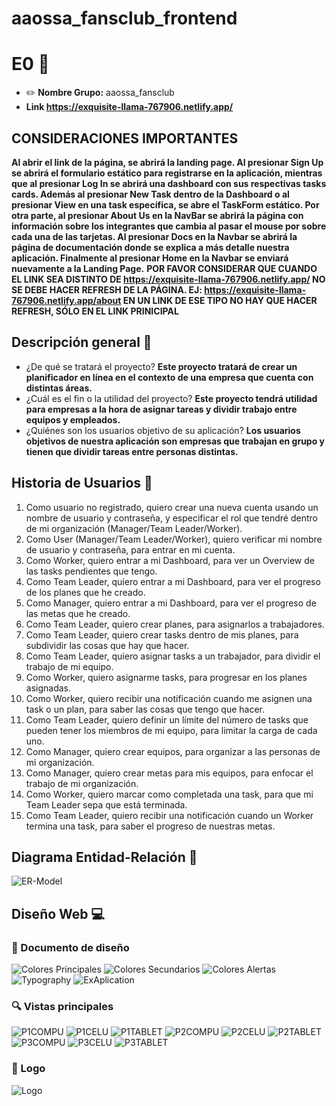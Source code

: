 # aaossa_fansclub_frontend

# E0 :construction:

* :pencil2: **Nombre Grupo:** aaossa_fansclub
* **Link https://exquisite-llama-767906.netlify.app/**

## CONSIDERACIONES IMPORTANTES
**Al abrir el link de la página, se abrirá la landing page. Al presionar Sign Up se abrirá el formulario estático para registrarse en la aplicación, mientras que al presionar Log In se abrirá una dashboard con sus respectivas tasks cards. Además al presionar New Task dentro de la Dashboard o al presionar View en una task específica, se abre el TaskForm estático. Por otra parte, al presionar About Us en la NavBar se abrirá la página con información sobre los integrantes que cambia al pasar el mouse por sobre cada una de las tarjetas. Al presionar Docs en la Navbar se abrirá la página de documentación donde se explica a más detalle nuestra aplicación. Finalmente al presionar Home en la Navbar se enviará nuevamente a la Landing Page.**
**POR FAVOR CONSIDERAR QUE CUANDO EL LINK SEA DISTINTO DE https://exquisite-llama-767906.netlify.app/ NO SE DEBE HACER REFRESH DE LA PÁGINA. EJ: https://exquisite-llama-767906.netlify.app/about EN UN LINK DE ESE TIPO NO HAY QUE HACER REFRESH, SÓLO EN EL LINK PRINICIPAL**


## Descripción general :thought_balloon:

- ¿De qué se tratará el proyecto? **Este proyecto tratará de crear un planificador en línea en el contexto de una empresa que cuenta con distintas áreas.**
- ¿Cuál es el fin o la utilidad del proyecto? **Este proyecto tendrá utilidad para empresas a la hora de asignar tareas y dividir trabajo entre equipos y empleados.**
- ¿Quiénes son los usuarios objetivo de su aplicación? **Los usuarios objetivos de nuestra aplicación son empresas que trabajan en grupo y tienen que dividir tareas entre personas distintas.**

## Historia de Usuarios :busts_in_silhouette:

1. Como usuario no registrado, quiero crear una nueva cuenta usando un nombre de usuario y contraseña, y especificar el rol que tendré dentro de mi organización (Manager/Team Leader/Worker). 
2. Como User (Manager/Team Leader/Worker), quiero verificar mi nombre de usuario y contraseña, para entrar en mi cuenta.
3. Como Worker, quiero entrar a mi Dashboard, para ver un Overview de las tasks pendientes que tengo.
4. Como Team Leader, quiero entrar a mi Dashboard, para ver el progreso de los planes que he creado.
5. Como Manager, quiero entrar a mi Dashboard, para ver el progreso de las metas que he creado.
6. Como Team Leader, quiero crear planes, para asignarlos a trabajadores.
7. Como Team Leader, quiero crear tasks dentro de mis planes, para subdividir las cosas que hay que hacer.
8. Como Team Leader, quiero asignar tasks a un trabajador, para dividir el trabajo de mi equipo.
9. Como Worker, quiero asignarme tasks, para progresar en los planes asignadas.
10. Como Worker, quiero recibir una notificación cuando me asignen una task o un plan, para saber las cosas que tengo que hacer.
11. Como Team Leader, quiero definir un límite del número de tasks que pueden tener los miembros de mi equipo, para limitar la carga de cada uno.
12. Como Manager, quiero crear equipos, para organizar a las personas de mi organización.
13. Como Manager, quiero crear metas para mis equipos, para enfocar el trabajo de mi organización.
14. Como Worker, quiero marcar como completada una task, para que mi Team Leader sepa que está terminada. 
15. Como Team Leader, quiero recibir una notificación cuando un Worker termina una task, para saber el progreso de nuestras metas.


## Diagrama Entidad-Relación :scroll:
<!-- Insertamos la imagen ER-Model.png -->
![ER-Model](assets/ER-Model.png)

## Diseño Web :computer:

<!-- Documento de diseño web -->
### :art: Documento de diseño
![Colores Principales](assets/Design/PrincipalColors.png)
![Colores Secundarios](assets/Design/SecondaryColors.png)
![Colores Alertas](assets/Design/AlertColors.png)
![Typography](assets/Design/Typography.png)
![ExAplication](assets/Design/ExApplication.png)


<!-- Vistas principales -->
### :mag: Vistas principales
![P1COMPU](assets/Views/P1COMPU.png)
![P1CELU](assets/Views/P1CELU.png)
![P1TABLET](assets/Views/P1TABLET.png)
![P2COMPU](assets/Views/P2COMPU.png)
![P2CELU](assets/Views/P2CELU.png)
![P2TABLET](assets/Views/P2TABLET.png)
![P3COMPU](assets/Views/P3COMPU.png)
![P3CELU](assets/Views/P3CELU.png)
![P3TABLET](assets/Views/P3TABLET.png)

<!-- Logo -->
### :art: Logo
![Logo](assets/Logo.png)
